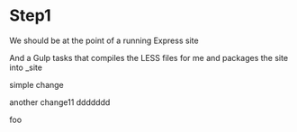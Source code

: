 # Step1

We should be at the point of a running Express site

And a Gulp tasks that compiles the LESS files for me and packages the site into _site



simple change

another change11 ddddddd

f o o  
 